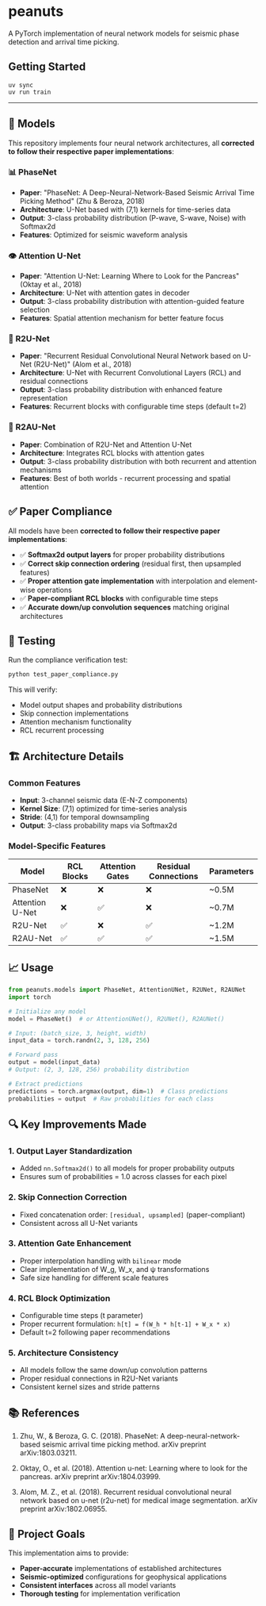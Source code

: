 # peanuts

A PyTorch implementation of neural network models for seismic phase detection and arrival time picking.

## Getting Started

```shell
uv sync
uv run train
```

---

## 🔬 Models

This repository implements four neural network architectures, all **corrected to follow their respective paper implementations**:

### 📊 PhaseNet
- **Paper**: "PhaseNet: A Deep-Neural-Network-Based Seismic Arrival Time Picking Method" (Zhu & Beroza, 2018)
- **Architecture**: U-Net based with (7,1) kernels for time-series data
- **Output**: 3-class probability distribution (P-wave, S-wave, Noise) with Softmax2d
- **Features**: Optimized for seismic waveform analysis

### 👁️ Attention U-Net
- **Paper**: "Attention U-Net: Learning Where to Look for the Pancreas" (Oktay et al., 2018)
- **Architecture**: U-Net with attention gates in decoder
- **Output**: 3-class probability distribution with attention-guided feature selection
- **Features**: Spatial attention mechanism for better feature focus

### 🔄 R2U-Net
- **Paper**: "Recurrent Residual Convolutional Neural Network based on U-Net (R2U-Net)" (Alom et al., 2018)
- **Architecture**: U-Net with Recurrent Convolutional Layers (RCL) and residual connections
- **Output**: 3-class probability distribution with enhanced feature representation
- **Features**: Recurrent blocks with configurable time steps (default t=2)

### 🎯 R2AU-Net
- **Paper**: Combination of R2U-Net and Attention U-Net
- **Architecture**: Integrates RCL blocks with attention gates
- **Output**: 3-class probability distribution with both recurrent and attention mechanisms
- **Features**: Best of both worlds - recurrent processing and spatial attention

## ✅ Paper Compliance

All models have been **corrected to follow their respective paper implementations**:

- ✅ **Softmax2d output layers** for proper probability distributions
- ✅ **Correct skip connection ordering** (residual first, then upsampled features)
- ✅ **Proper attention gate implementation** with interpolation and element-wise operations
- ✅ **Paper-compliant RCL blocks** with configurable time steps
- ✅ **Accurate down/up convolution sequences** matching original architectures

## 🧪 Testing

Run the compliance verification test:

```bash
python test_paper_compliance.py
```

This will verify:
- Model output shapes and probability distributions
- Skip connection implementations
- Attention mechanism functionality
- RCL recurrent processing

## 🏗️ Architecture Details

### Common Features
- **Input**: 3-channel seismic data (E-N-Z components)
- **Kernel Size**: (7,1) optimized for time-series analysis
- **Stride**: (4,1) for temporal downsampling
- **Output**: 3-class probability maps via Softmax2d

### Model-Specific Features

| Model | RCL Blocks | Attention Gates | Residual Connections | Parameters |
|-------|------------|-----------------|---------------------|------------|
| PhaseNet | ❌ | ❌ | ❌ | ~0.5M |
| Attention U-Net | ❌ | ✅ | ❌ | ~0.7M |
| R2U-Net | ✅ | ❌ | ✅ | ~1.2M |
| R2AU-Net | ✅ | ✅ | ✅ | ~1.5M |

## 📈 Usage

```python
from peanuts.models import PhaseNet, AttentionUNet, R2UNet, R2AUNet
import torch

# Initialize any model
model = PhaseNet()  # or AttentionUNet(), R2UNet(), R2AUNet()

# Input: (batch_size, 3, height, width)
input_data = torch.randn(2, 3, 128, 256)

# Forward pass
output = model(input_data)
# Output: (2, 3, 128, 256) probability distribution

# Extract predictions
predictions = torch.argmax(output, dim=1)  # Class predictions
probabilities = output  # Raw probabilities for each class
```

## 🔍 Key Improvements Made

### 1. **Output Layer Standardization**
- Added `nn.Softmax2d()` to all models for proper probability outputs
- Ensures sum of probabilities = 1.0 across classes for each pixel

### 2. **Skip Connection Correction**
- Fixed concatenation order: `[residual, upsampled]` (paper-compliant)
- Consistent across all U-Net variants

### 3. **Attention Gate Enhancement**
- Proper interpolation handling with `bilinear` mode
- Clear implementation of W_g, W_x, and ψ transformations
- Safe size handling for different scale features

### 4. **RCL Block Optimization**
- Configurable time steps (t parameter)
- Proper recurrent formulation: `h[t] = f(W_h * h[t-1] + W_x * x)`
- Default t=2 following paper recommendations

### 5. **Architecture Consistency**
- All models follow the same down/up convolution patterns
- Proper residual connections in R2U-Net variants
- Consistent kernel sizes and stride patterns

## 📚 References

1. Zhu, W., & Beroza, G. C. (2018). PhaseNet: A deep-neural-network-based seismic arrival time picking method. arXiv preprint arXiv:1803.03211.

2. Oktay, O., et al. (2018). Attention u-net: Learning where to look for the pancreas. arXiv preprint arXiv:1804.03999.

3. Alom, M. Z., et al. (2018). Recurrent residual convolutional neural network based on u-net (r2u-net) for medical image segmentation. arXiv preprint arXiv:1802.06955.

## 🎯 Project Goals

This implementation aims to provide:
- **Paper-accurate** implementations of established architectures
- **Seismic-optimized** configurations for geophysical applications  
- **Consistent interfaces** across all model variants
- **Thorough testing** for implementation verification
